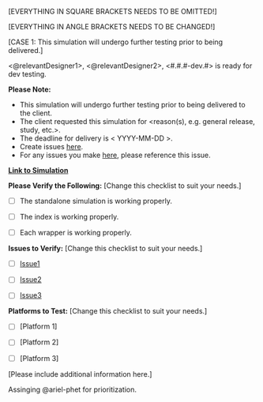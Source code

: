[EVERYTHING IN SQUARE BRACKETS NEEDS TO BE OMITTED!]

[EVERYTHING IN ANGLE BRACKETS NEEDS TO BE CHANGED!]

[CASE 1: This simulation will undergo further testing prior to being delivered.]

<@relevantDesigner1>, <@relevantDesigner2>, <Simulation Name> <#.#.#-dev.#> is ready for dev testing.


**Please Note:**
- This simulation will undergo further testing prior to being delivered to the client.
- The client requested this simulation for <reason(s), e.g. general release, study, etc.>.
- The deadline for delivery is < YYYY-MM-DD >.
- Create issues [here](github.com/phetsims/relevantRepository/issues/).
- For any issues you make [here](github.com/phetsims/relevantRepository/issues/), please reference this issue.


**[Link to Simulation](https://bayes.colorado.edu/dev/html/{{simulation}}/{{version}}/wrappers/index/)**


**Please Verify the Following:** [Change this checklist to suit your needs.]
- [ ] The standalone simulation is working properly.
- [ ] The index is working properly.
- [ ] Each wrapper is working properly.


**Issues to Verify:** [Change this checklist to suit your needs.]
- [ ] [Issue1](github.com/phetsims/relevantRepository/issue/#/)
- [ ] [Issue2](github.com/phetsims/relevantRepository/issue/#/)
- [ ] [Issue3](github.com/phetsims/relevantRepository/issue/#/)


**Platforms to Test:** [Change this checklist to suit your needs.]
- [ ] [Platform 1]
- [ ] [Platform 2]
- [ ] [Platform 3]


[Please include additional information here.]


Assinging @ariel-phet for prioritization.
